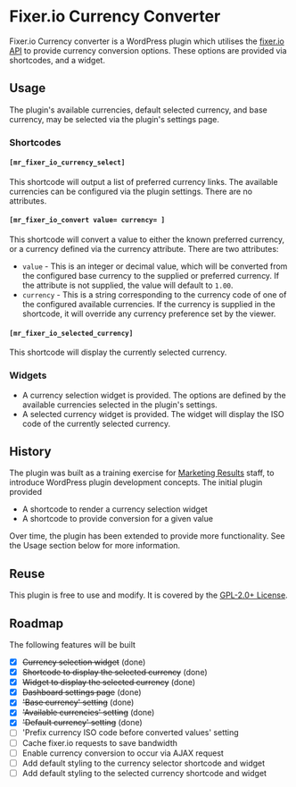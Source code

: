 # Fixer.io Currency Converter
Fixer.io Currency converter is a WordPress plugin which utilises the [fixer.io API](http://fixer.io) to provide currency conversion options.  These options are provided via shortcodes, and a widget.

## Usage
The plugin's available currencies, default selected currency, and base currency, may be selected via the plugin's settings page.
### Shortcodes
#### `[mr_fixer_io_currency_select]`
This shortcode will output a list of preferred currency links. The available currencies can be configured via the plugin settings.  There are no attributes.
#### `[mr_fixer_io_convert value= currency= ]`
This shortcode will convert a value to either the known preferred currency, or a currency defined via the currency attribute.  There are two attributes:
- `value` - This is an integer or decimal value, which will be converted from the configured base currency to the supplied or preferred currency.  If the attribute is not supplied, the value will default to `1.00`.
- `currency` - This is a string corresponding to the currency code of one of the configured available currencies.  If the currency is supplied in the shortcode, it will override any currency preference set by the viewer.

#### `[mr_fixer_io_selected_currency]`
This shortcode will display the currently selected currency.

### Widgets
- A currency selection widget is provided.  The options are defined by the available currencies selected in the plugin's settings.
- A selected currency widget is provided.  The widget will display the ISO code of the currently selected currency.

## History
The plugin was built as a training exercise for [Marketing Results](https://www.marketingresults.com.au) staff, to introduce WordPress plugin development concepts.  The initial plugin provided
- A shortcode to render a currency selection widget
- A shortcode to provide conversion for a given value

Over time, the plugin has been extended to provide more functionality.  See the Usage section below for more information.

## Reuse
This plugin is free to use and modify.  It is covered by the [GPL-2.0+ License](http://www.gnu.org/licenses/gpl-2.0.txt).

## Roadmap
The following features will be built
- [x] ~~Currency selection widget~~ (done)
- [x] ~~Shortcode to display the selected currency~~ (done)
- [x] ~~Widget to display the selected currency~~ (done)
- [x] ~~Dashboard settings page~~ (done)
- [x] ~~'Base currency' setting~~ (done)
- [x] ~~'Available currencies' setting~~ (done)
- [x] ~~'Default currency' setting~~ (done)
- [ ] 'Prefix currency ISO code before converted values' setting
- [ ] Cache fixer.io requests to save bandwidth
- [ ] Enable currency conversion to occur via AJAX request
- [ ] Add default styling to the currency selector shortcode and widget
- [ ] Add default styling to the selected currency shortcode and widget
